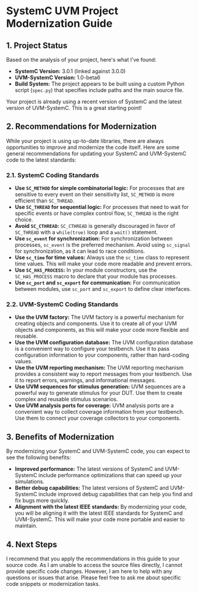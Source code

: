 
# SystemC UVM Project Modernization Guide

## 1. Project Status

Based on the analysis of your project, here's what I've found:

*   **SystemC Version:** 3.0.1 (linked against 3.0.0)
*   **UVM-SystemC Version:** 1.0-beta6
*   **Build System:** The project appears to be built using a custom Python script (`spec.py`) that specifies include paths and the main source file.

Your project is already using a recent version of SystemC and the latest version of UVM-SystemC. This is a great starting point!

## 2. Recommendations for Modernization

While your project is using up-to-date libraries, there are always opportunities to improve and modernize the code itself. Here are some general recommendations for updating your SystemC and UVM-SystemC code to the latest standards:

### 2.1. SystemC Coding Standards

*   **Use `SC_METHOD` for simple combinatorial logic:** For processes that are sensitive to every event on their sensitivity list, `SC_METHOD` is more efficient than `SC_THREAD`.
*   **Use `SC_THREAD` for sequential logic:** For processes that need to wait for specific events or have complex control flow, `SC_THREAD` is the right choice.
*   **Avoid `SC_CTHREAD`:** `SC_CTHREAD` is generally discouraged in favor of `SC_THREAD` with a `while(true)` loop and a `wait()` statement.
*   **Use `sc_event` for synchronization:** For synchronization between processes, `sc_event` is the preferred mechanism. Avoid using `sc_signal` for synchronization, as it can lead to race conditions.
*   **Use `sc_time` for time values:** Always use the `sc_time` class to represent time values. This will make your code more readable and prevent errors.
*   **Use `SC_HAS_PROCESS`:** In your module constructors, use the `SC_HAS_PROCESS` macro to declare that your module has processes.
*   **Use `sc_port` and `sc_export` for communication:** For communication between modules, use `sc_port` and `sc_export` to define clear interfaces.

### 2.2. UVM-SystemC Coding Standards

*   **Use the UVM factory:** The UVM factory is a powerful mechanism for creating objects and components. Use it to create all of your UVM objects and components, as this will make your code more flexible and reusable.
*   **Use the UVM configuration database:** The UVM configuration database is a convenient way to configure your testbench. Use it to pass configuration information to your components, rather than hard-coding values.
*   **Use the UVM reporting mechanism:** The UVM reporting mechanism provides a consistent way to report messages from your testbench. Use it to report errors, warnings, and informational messages.
*   **Use UVM sequences for stimulus generation:** UVM sequences are a powerful way to generate stimulus for your DUT. Use them to create complex and reusable stimulus scenarios.
*   **Use UVM analysis ports for coverage:** UVM analysis ports are a convenient way to collect coverage information from your testbench. Use them to connect your coverage collectors to your components.

## 3. Benefits of Modernization

By modernizing your SystemC and UVM-SystemC code, you can expect to see the following benefits:

*   **Improved performance:** The latest versions of SystemC and UVM-SystemC include performance optimizations that can speed up your simulations.
*   **Better debug capabilities:** The latest versions of SystemC and UVM-SystemC include improved debug capabilities that can help you find and fix bugs more quickly.
*   **Alignment with the latest IEEE standards:** By modernizing your code, you will be aligning it with the latest IEEE standards for SystemC and UVM-SystemC. This will make your code more portable and easier to maintain.

## 4. Next Steps

I recommend that you apply the recommendations in this guide to your source code. As I am unable to access the source files directly, I cannot provide specific code changes. However, I am here to help with any questions or issues that arise. Please feel free to ask me about specific code snippets or modernization tasks.
